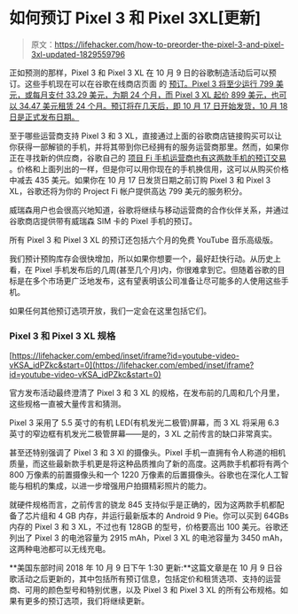 # 如何预订 Pixel 3 和 Pixel 3XL[更新]

> 原文：<https://lifehacker.com/how-to-preorder-the-pixel-3-and-pixel-3xl-updated-1829559796>

正如预测的那样，Pixel 3 和 Pixel 3 XL 在 10 月 9 日的谷歌制造活动后可以预订。这些手机现在可以在谷歌在线商店页面 的 [预订。Pixel 3 将至少运行 799 美元，或每月支付 33.29 美元，为期 24 个月，而 Pixel 3 XL 起价 899 美元，也可以 34.47 美元租赁 24 个月。预订将在几天后，即 10 月 17 日开始发货，10 月 18 日是正式发布日期。](https://store.google.com/us/product/pixel_3) 



至于哪些运营商支持 Pixel 3 和 3 XL，直接通过上面的谷歌商店链接购买可以让你获得一部解锁的手机，并将其带到你已经拥有的服务运营商那里。然而，如果你正在寻找新的供应商，谷歌自己的 [项目 Fi 手机运营商也有这两款手机的预订交易](https://fi.google.com/about/phones/#pixel-3) 。价格和上面列出的一样，但是你可以用你现在的手机换信用，这可以从购买价格中减去 435 美元。如果你在 10 月 17 日发货日期之前订购 Pixel 3 和 Pixel 3 XL，谷歌还将为你的 Project Fi 帐户提供高达 799 美元的服务积分。

威瑞森用户也会很高兴地知道，谷歌将继续与移动运营商的合作伙伴关系，并通过谷歌商店提供带有威瑞森 SIM 卡的 Pixel 手机的预订。

所有 Pixel 3 和 Pixel 3 XL 的预订还包括六个月的免费 YouTube 音乐高级版。

我们预计预购库存会很快增加，所以如果你想要一个，最好赶快行动。从历史上看，在 Pixel 手机发布后的几周(甚至几个月)内，你很难拿到它。但随着谷歌的目标是在多个市场更广泛地发布，这有望表明该公司准备让尽可能多的人使用这些手机。

如果任何其他预订选项开放，我们一定会在这里包括它们。

### Pixel 3 和 Pixel 3 XL 规格

 [https://lifehacker.com/embed/inset/iframe?id=youtube-video-vKSA_idPZkc&start=0](https://lifehacker.com/embed/inset/iframe?id=youtube-video-vKSA_idPZkc&start=0) 

官方发布活动最终澄清了 Pixel 3 和 3 XL 的规格，在发布前的几周和几个月里，这些规格一直被大量传言和猜测。

Pixel 3 采用了 5.5 英寸的有机 LED(有机发光二极管)屏幕，而 3 XL 将采用 6.3 英寸的窄边框有机发光二极管屏幕——是的，3 XL 之前传言的缺口非常真实。

甚至还特别强调了 Pixel 3 和 3 Xl 的摄像头。Pixel 手机一直拥有令人称道的相机质量，而这些最新款手机更是将这种品质推向了新的高度。这两款手机都将有两个 800 万像素的前置摄像头和一个 1220 万像素的后置摄像头。谷歌也在深化人工智能与相机的集成，以进一步增强用户拍摄精彩照片的能力。

就硬件规格而言，之前传言的骁龙 845 支持似乎是正确的，因为这两款手机都配备了芯片组和 4 GB 内存，并运行最新版本的 Android 9 Pie。你可以买到 64GBs 内存的 Pixel 3 和 3 XL，不过也有 128GB 的型号，价格要高出 100 美元。谷歌还列出了 Pixel 3 的电池容量为 2915 mAh，Pixel 3 XL 的电池容量为 3450 mAh，这两种电池都可以无线充电。

**美国东部时间 2018 年 10 月 9 日下午 1:30 更新:**这篇文章是在 10 月 9 日谷歌活动之后更新的，其中包括所有预订信息，包括定价和租赁选项、支持的运营商、可用的颜色型号和特别优惠，以及 Pixel 3 和 Pixel 3 XL 的所有公布规格。如果有更多的预订选项，我们将继续更新。